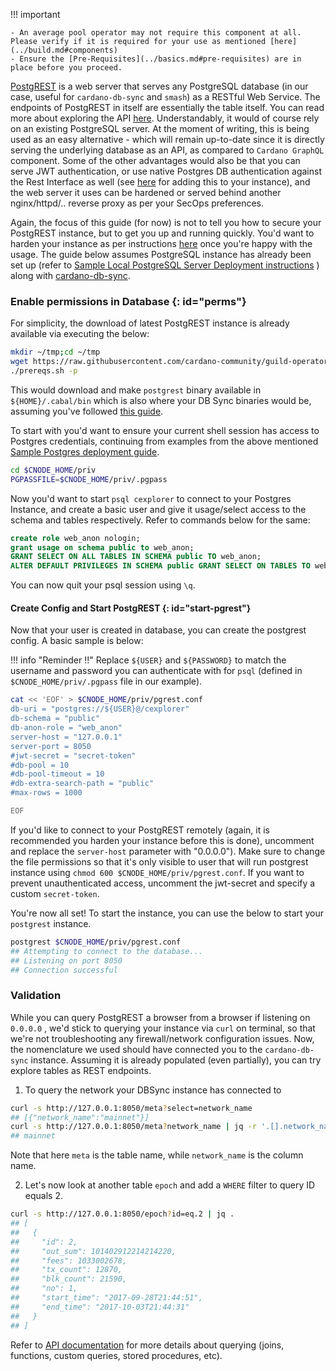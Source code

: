 !!! important

    - An average pool operator may not require this component at all. Please verify if it is required for your use as mentioned [here](../build.md#components)
    - Ensure the [Pre-Requisites](../basics.md#pre-requisites) are in place before you proceed.

[PostgREST](https://postgrest.org/en/latest) is a web server that serves any PostgreSQL database (in our case, useful for `cardano-db-sync` and `smash`) as a RESTful Web Service. The endpoints of PostgREST in itself are essentially the table itself. You can read more about exploring the API [here](https://postgrest.org/en/latest/api.html). Understandably, it would of course rely on an existing PostgreSQL server. At the moment of writing, this is being used as an easy alternative - which will remain up-to-date since it is directly serving the underlying database as an API, as compared to `Cardano GraphQL` component. Some of the other advantages would also be that you can serve JWT authentication, or use native Postgres DB authentication against the Rest Interface as well (see [here](https://postgrest.org/en/latest/tutorials/tut1.html) for adding this to your instance), and the web server it uses can be hardened or served behind another nginx/httpd/.. reverse proxy as per your SecOps preferences.

Again, the focus of this guide (for now) is not to tell you how to secure your PostgREST instance, but to get you up and running quickly. You'd want to harden your instance as per instructions [here](https://postgrest.org/en/latest/admin.html?highlight=SSL) once you're happy with the usage. The guide below assumes PostgreSQL instance has already been set up (refer to [Sample Local PostgreSQL Server Deployment instructions](../Appendix/postgres.md) ) along with [cardano-db-sync](../Build/dbsync.md).

### Enable permissions in Database {: id="perms"}

For simplicity, the download of latest PostgREST instance is already available via executing the below:

``` bash
mkdir ~/tmp;cd ~/tmp
wget https://raw.githubusercontent.com/cardano-community/guild-operators/master/scripts/cnode-helper-scripts/prereqs.sh
./prereqs.sh -p
```

This would download and make `postgrest` binary available in `${HOME}/.cabal/bin` which is also where your DB Sync binaries would be, assuming you've followed [this guide](../Build/dbsync.md).

To start with you'd want to ensure your current shell session has access to Postgres credentials, continuing from examples from the above mentioned [Sample Postgres deployment guide](../Appendix/postgres.md).

``` bash
cd $CNODE_HOME/priv
PGPASSFILE=$CNODE_HOME/priv/.pgpass
```

Now you'd want to start `psql cexplorer` to connect to your Postgres Instance, and create a basic user and give it usage/select access to the schema and tables respectively. Refer to commands below for the same:

``` sql
create role web_anon nologin;
grant usage on schema public to web_anon;
GRANT SELECT ON ALL TABLES IN SCHEMA public TO web_anon;
ALTER DEFAULT PRIVILEGES IN SCHEMA public GRANT SELECT ON TABLES TO web_anon;
```

You can now quit your psql session using `\q`.

#### Create Config and Start PostgREST {: id="start-pgrest"}

Now that your user is created in database, you can create the postgrest config. A basic sample is below:

!!! info "Reminder !!"
    Replace `${USER}` and `${PASSWORD}` to match the username and password you can authenticate with for `psql` (defined in `$CNODE_HOME/priv/.pgpass` file in our example).

``` bash
cat << 'EOF' > $CNODE_HOME/priv/pgrest.conf
db-uri = "postgres://${USER}@/cexplorer"
db-schema = "public"
db-anon-role = "web_anon"
server-host = "127.0.0.1"
server-port = 8050
#jwt-secret = "secret-token"
#db-pool = 10
#db-pool-timeout = 10
#db-extra-search-path = "public"
#max-rows = 1000

EOF

```

If you'd like to connect to your PostgREST remotely (again, it is recommended you harden your instance before this is done), uncomment and replace the `server-host` parameter with "0.0.0.0"). Make sure to change the file permissions so that it's only visible to user that will run postgrest instance using `chmod 600 $CNODE_HOME/priv/pgrest.conf`. If you want to prevent unauthenticated access, uncomment the jwt-secret and specify a custom `secret-token`.

You're now all set! To start the instance, you can use the below to start your `postgrest` instance.

``` bash
postgrest $CNODE_HOME/priv/pgrest.conf
## Attempting to connect to the database...
## Listening on port 8050
## Connection successful
```

### Validation

While you can query PostgREST a browser from a browser if listening on `0.0.0.0` , we'd stick to querying your instance via `curl` on terminal, so that we're not troubleshooting any firewall/network configuration issues. Now, the nomenclature we used should have connected you to the `cardano-db-sync` instance. Assuming it is already populated (even partially), you can try explore tables as REST endpoints.

1. To query the network your DBSync instance has connected to
``` bash
curl -s http://127.0.0.1:8050/meta?select=network_name
## [{"network_name":"mainnet"}]
curl -s http://127.0.0.1:8050/meta?network_name | jq -r '.[].network_name'
## mainnet
```
Note that here `meta` is the table name, while `network_name` is the column name.

2. Let's now look at another table `epoch` and add a `WHERE` filter to query ID equals 2.
``` bash
curl -s http://127.0.0.1:8050/epoch?id=eq.2 | jq .
## [
##   {
##     "id": 2,
##     "out_sum": 101402912214214220,
##     "fees": 1033002678,
##     "tx_count": 12870,
##     "blk_count": 21590,
##     "no": 1,
##     "start_time": "2017-09-28T21:44:51",
##     "end_time": "2017-10-03T21:44:31"
##   }
## ]
```

Refer to [API documentation](https://postgrest.org/en/latest/api.html) for more details about querying (joins, functions, custom queries, stored procedures, etc).
